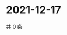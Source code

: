 # 2021-12-17

共 0 条

<!-- BEGIN WEIBO -->
<!-- 最后更新时间 Fri Dec 17 2021 07:01:02 GMT+0800 (China Standard Time) -->

<!-- END WEIBO -->
